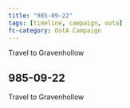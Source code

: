 ```yaml
---
title: "985-09-22"
tags: [timeline, campaign, oota]
fc-category: OotA Campaign
---
```

<span class='ob-timelines'
	data-date='985-09-22-00'
	data-title='Campaign: NAGA Adventures'
	data-class='orange'> Travel to Gravenhollow </span>
## 985-09-22
Travel to Gravenhollow
